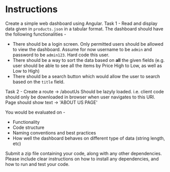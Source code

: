 # Instructions

Create a simple web dashboard using Angular.
Task 1 -
Read and display data given in `products.json` in a tabular format.
The dashboard should have the following functionalities - 
  - There should be a login screen. Only permitted users should be allowed to view the dashboard. Assume for now username to be `admin` and password to be `admin123`. Hard code this user.
  - There should be a way to sort the data based on **all** the given fields (e.g. user should be able to see all the items by Price High to Low, as well as Low to High)
  - There should be a search button which would allow the user to search based on the `title` field.

Task 2 -
  Create a route -> /aboutUs
  Should be lazyly loaded. i.e. client code should only be downloaded in browser when user navigates to this URI.
  Page should show text -> 'ABOUT US PAGE'

You would be evaluated on - 
   - Functionality
   - Code structure
   - Naming conventions and best practices
   - How well the dashboard behaves on different type of data (string length, etc)

Submit a zip file containing your code, along with any other dependencies. Please include clear instructions on how to install any dependencies, and how to run and test your code.
